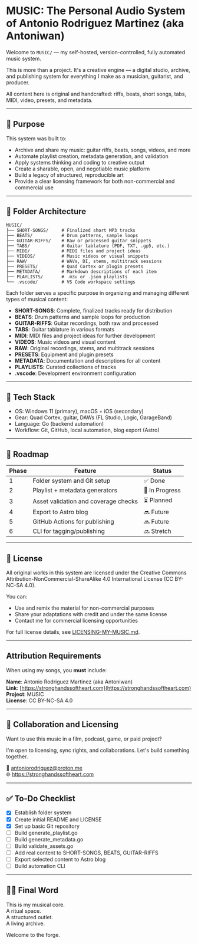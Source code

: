 # MUSIC: The Personal Audio System of Antonio Rodriguez Martinez (aka Antoniwan)

Welcome to `MUSIC/` — my self-hosted, version-controlled, fully automated music system.

This is more than a project. It's a creative engine — a digital studio, archive, and publishing system for everything I make as a musician, guitarist, and producer.

All content here is original and handcrafted: riffs, beats, short songs, tabs, MIDI, video, presets, and metadata.

---

## 🎯 Purpose

This system was built to:

- Archive and share my music: guitar riffs, beats, songs, videos, and more
- Automate playlist creation, metadata generation, and validation
- Apply systems thinking and coding to creative output
- Create a sharable, open, and negotiable music platform
- Build a legacy of structured, reproducible art
- Provide a clear licensing framework for both non-commercial and commercial use

---

## 📂 Folder Architecture

```
MUSIC/
├── SHORT-SONGS/     # Finalized short MP3 tracks
├── BEATS/           # Drum patterns, sample loops
├── GUITAR-RIFFS/    # Raw or processed guitar snippets
├── TABS/            # Guitar tablature (PDF, TXT, .gp5, etc.)
├── MIDI/            # MIDI files and project ideas
├── VIDEOS/          # Music videos or visual snippets
├── RAW/             # WAVs, DI, stems, multitrack sessions
├── PRESETS/         # Quad Cortex or plugin presets
├── METADATA/        # Markdown descriptions of each item
├── PLAYLISTS/       # .m3u or .json playlists
└── .vscode/         # VS Code workspace settings
```

Each folder serves a specific purpose in organizing and managing different types of musical content:

- **SHORT-SONGS**: Complete, finalized tracks ready for distribution
- **BEATS**: Drum patterns and sample loops for production
- **GUITAR-RIFFS**: Guitar recordings, both raw and processed
- **TABS**: Guitar tablature in various formats
- **MIDI**: MIDI files and project ideas for further development
- **VIDEOS**: Music videos and visual content
- **RAW**: Original recordings, stems, and multitrack sessions
- **PRESETS**: Equipment and plugin presets
- **METADATA**: Documentation and descriptions for all content
- **PLAYLISTS**: Curated collections of tracks
- **.vscode**: Development environment configuration

---

## 🧠 Tech Stack

- OS: Windows 11 (primary), macOS + iOS (secondary)
- Gear: Quad Cortex, guitar, DAWs (FL Studio, Logic, GarageBand)
- Language: Go (backend automation)
- Workflow: Git, GitHub, local automation, blog export (Astro)

---

## 🚀 Roadmap

| Phase | Feature                              | Status         |
| ----- | ------------------------------------ | -------------- |
| 1     | Folder system and Git setup          | ✅ Done        |
| 2     | Playlist + metadata generators       | 🔄 In Progress |
| 3     | Asset validation and coverage checks | ⏳ Planned     |
| 4     | Export to Astro blog                 | 🔜 Future      |
| 5     | GitHub Actions for publishing        | 🔜 Future      |
| 6     | CLI for tagging/publishing           | 🔜 Stretch     |

---

## 📜 License

All original works in this system are licensed under the Creative Commons Attribution-NonCommercial-ShareAlike 4.0 International License (CC BY-NC-SA 4.0).

You can:

- Use and remix the material for non-commercial purposes
- Share your adaptations with credit and under the same license
- Contact me for commercial licensing opportunities

For full license details, see [LICENSING-MY-MUSIC.md](LICENSING-MY-MUSIC.md).

---

## Attribution Requirements

When using my songs, you **must** include:

**Name**: Antonio Rodriguez Martinez (aka Antoniwan)  
**Link**: [https://stronghandssoftheart.com](https://stronghandssoftheart.com)  
**Project**: MUSIC  
**License**: CC BY-NC-SA 4.0

---

## 🤝 Collaboration and Licensing

Want to use this music in a film, podcast, game, or paid project?

I'm open to licensing, sync rights, and collaborations. Let's build something together.

📧 antoniorodriguez@proton.me  
🌐 https://stronghandssoftheart.com

---

## ✅ To-Do Checklist

- [x] Establish folder system
- [x] Create initial README and LICENSE
- [x] Set up basic Git repository
- [ ] Build generate_playlist.go
- [ ] Build generate_metadata.go
- [ ] Build validate_assets.go
- [ ] Add real content to SHORT-SONGS, BEATS, GUITAR-RIFFS
- [ ] Export selected content to Astro blog
- [ ] Build automation CLI

---

## 🧙‍♂️ Final Word

This is my musical core.  
A ritual space.  
A structured outlet.  
A living archive.

Welcome to the forge.
